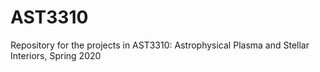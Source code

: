 # AST3310
Repository for the projects in AST3310: Astrophysical Plasma and Stellar Interiors, Spring 2020
